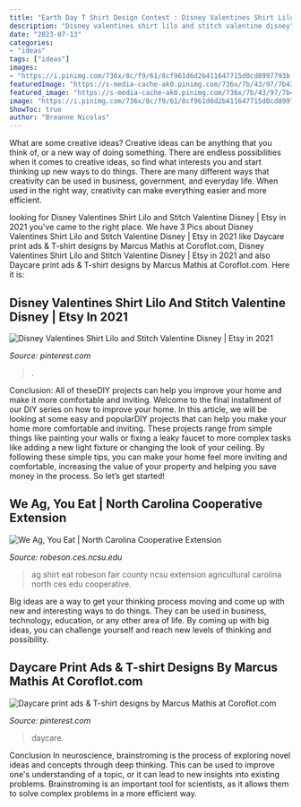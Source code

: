 ```yaml
---
title: "Earth Day T Shirt Design Contest : Disney Valentines Shirt Lilo And Stitch Valentine Disney"
description: "Disney valentines shirt lilo and stitch valentine disney"
date: "2023-07-13"
categories:
- "ideas"
tags: ["ideas"]
images:
- "https://i.pinimg.com/736x/8c/f9/61/8cf961d6d2b411647715d0cd8997793b.jpg"
featuredImage: "https://s-media-cache-ak0.pinimg.com/736x/7b/43/97/7b4397adfc6d3580d431361bbbc049e4.jpg"
featured_image: "https://s-media-cache-ak0.pinimg.com/736x/7b/43/97/7b4397adfc6d3580d431361bbbc049e4.jpg"
image: "https://i.pinimg.com/736x/8c/f9/61/8cf961d6d2b411647715d0cd8997793b.jpg"
ShowToc: true
author: "Breanne Nicolas"
---
```



What are some creative ideas?
Creative ideas can be anything that you think of, or a new way of doing something. There are endless possibilities when it comes to creative ideas, so find what interests you and start thinking up new ways to do things. There are many different ways that creativity can be used in business, government, and everyday life. When used in the right way, creativity can make everything easier and more efficient.

	

		
looking for Disney Valentines Shirt Lilo and Stitch Valentine Disney | Etsy in 2021 you've came to the right place. We have 3 Pics about Disney Valentines Shirt Lilo and Stitch Valentine Disney | Etsy in 2021 like Daycare print ads &amp; T-shirt designs by Marcus Mathis at Coroflot.com, Disney Valentines Shirt Lilo and Stitch Valentine Disney | Etsy in 2021 and also Daycare print ads &amp; T-shirt designs by Marcus Mathis at Coroflot.com. Here it is:
		
    
## Disney Valentines Shirt Lilo And Stitch Valentine Disney | Etsy In 2021

<img loading=lazy src="https://i.pinimg.com/736x/8c/f9/61/8cf961d6d2b411647715d0cd8997793b.jpg" onerror="this.onerror=null;this.src='https://tse2.mm.bing.net/th?id=OIP.EDiUw_T0M0baUxKRQtRuJwHaF7&amp;pid=15.1';" alt="Disney Valentines Shirt Lilo and Stitch Valentine Disney | Etsy in 2021">

_Source: pinterest.com_

>. 

	

Conclusion: All of theseDIY projects can help you improve your home and make it more comfortable and inviting.
Welcome to the final installment of our DIY series on how to improve your home. In this article, we will be looking at some easy and popularDIY projects that can help you make your home more comfortable and inviting. These projects range from simple things like painting your walls or fixing a leaky faucet to more complex tasks like adding a new light fixture or changing the look of your ceiling. By following these simple tips, you can make your home feel more inviting and comfortable, increasing the value of your property and helping you save money in the process. So let’s get started!

    
## We Ag, You Eat | North Carolina Cooperative Extension

<img loading=lazy src="https://www.ces.ncsu.edu/wp-content/uploads/2015/10/RobCoAgTshirt.jpg" onerror="this.onerror=null;this.src='https://tse1.mm.bing.net/th?id=OIP.4i85dfgqTV7Jhj_SU-YHuAHaLJ&amp;pid=15.1';" alt="We Ag, You Eat | North Carolina Cooperative Extension">

_Source: robeson.ces.ncsu.edu_

>ag shirt eat robeson fair county ncsu extension agricultural carolina north ces edu cooperative. 

	

Big ideas are a way to get your thinking process moving and come up with new and interesting ways to do things. They can be used in business, technology, education, or any other area of life. By coming up with big ideas, you can challenge yourself and reach new levels of thinking and possibility.

    
## Daycare Print Ads &amp; T-shirt Designs By Marcus Mathis At Coroflot.com

<img loading=lazy src="https://s-media-cache-ak0.pinimg.com/736x/7b/43/97/7b4397adfc6d3580d431361bbbc049e4.jpg" onerror="this.onerror=null;this.src='https://tse3.mm.bing.net/th?id=OIP.iRHnp_KnrvVW-sN-J0rqXAHaHa&amp;pid=15.1';" alt="Daycare print ads &amp; T-shirt designs by Marcus Mathis at Coroflot.com">

_Source: pinterest.com_

>daycare. 

	

Conclusion
In neuroscience, brainstroming is the process of exploring novel ideas and concepts through deep thinking. This can be used to improve one's understanding of a topic, or it can lead to new insights into existing problems. Brainstroming is an important tool for scientists, as it allows them to solve complex problems in a more efficient way.

